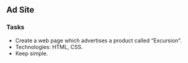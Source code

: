 ## Ad Site

### Tasks

+ Create a web page which advertises a product called “Excursion".
+ Technologies: HTML, CSS.
+ Keep simple.